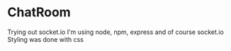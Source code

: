 # ChatRoom
Trying out socket.io
I'm using node, npm, express and of course socket.io
Styling was done with css
